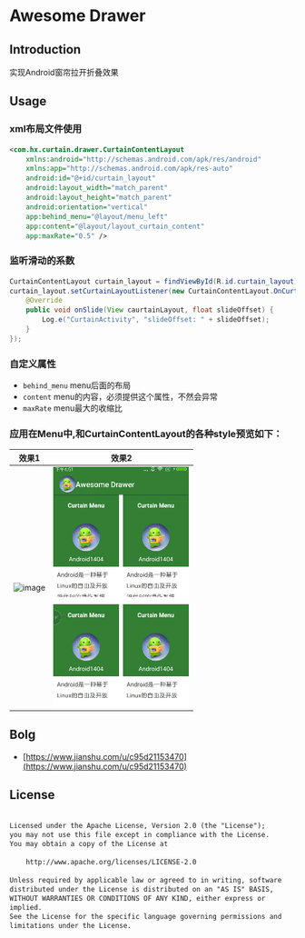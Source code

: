 # Awesome Drawer

## Introduction
实现Android窗帘拉开折叠效果

## Usage

### xml布局文件使用

```xml
<com.hx.curtain.drawer.CurtainContentLayout 
    xmlns:android="http://schemas.android.com/apk/res/android"
    xmlns:app="http://schemas.android.com/apk/res-auto"
    android:id="@+id/curtain_layout"
    android:layout_width="match_parent"
    android:layout_height="match_parent"
    android:orientation="vertical"
    app:behind_menu="@layout/menu_left"
    app:content="@layout/layout_curtain_content"
    app:maxRate="0.5" />
```

### 监听滑动的系数

```java
CurtainContentLayout curtain_layout = findViewById(R.id.curtain_layout);
curtain_layout.setCurtainLayoutListener(new CurtainContentLayout.OnCurtainLayoutListener() {
    @Override
    public void onSlide(View caurtainLayout, float slideOffset) {
        Log.e("CurtainActivity", "slideOffset: " + slideOffset);
    }
});
```

### 自定义属性

  * `behind_menu` menu后面的布局
  * `content`     menu的内容，必须提供这个属性，不然会异常
  * `maxRate`     menu最大的收缩比
### 应用在Menu中,和CurtainContentLayout的各种style预览如下：

效果1|效果2 
---|---
 ![image](effect/curtain_menu.gif)|![image](effect/mutil_curtain_views.gif)

## Bolg

  * [https://www.jianshu.com/u/c95d21153470](https://www.jianshu.com/u/c95d21153470)

## License
```

Licensed under the Apache License, Version 2.0 (the "License");
you may not use this file except in compliance with the License.
You may obtain a copy of the License at

    http://www.apache.org/licenses/LICENSE-2.0

Unless required by applicable law or agreed to in writing, software
distributed under the License is distributed on an "AS IS" BASIS,
WITHOUT WARRANTIES OR CONDITIONS OF ANY KIND, either express or implied.
See the License for the specific language governing permissions and
limitations under the License.
```

